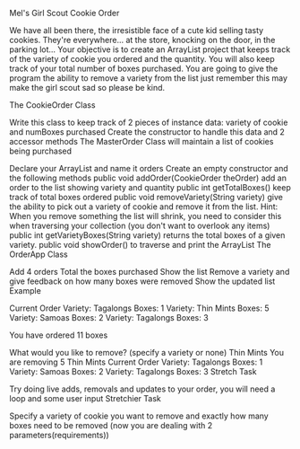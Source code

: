 Mel's Girl Scout Cookie Order

We have all been there, the irresistible face of a cute kid selling tasty cookies. They're everywhere... at the store, knocking on the door, in the parking lot... Your objective is to create an ArrayList project that keeps track of the variety of cookie you ordered and the quantity. You will also keep track of your total number of boxes purchased. You are going to give the program the ability to remove a variety from the list just remember this may make the girl scout sad so please be kind.

The CookieOrder Class

Write this class to keep track of 2 pieces of instance data: variety of cookie and numBoxes purchased
Create the constructor to handle this data and 2 accessor methods
The MasterOrder Class will maintain a list of cookies being purchased

Declare your ArrayList and name it orders
Create an empty constructor and the following methods
public void addOrder(CookieOrder theOrder) add an order to the list showing variety and quantity
public int getTotalBoxes() keep track of total boxes ordered
public void removeVariety(String variety) give the ability to pick out a variety of cookie and remove it from the list. Hint: When you remove something the list will shrink, you need to consider this when traversing your collection (you don't want to overlook any items)
public int getVarietyBoxes(String variety) returns the total boxes of a given variety.
public void showOrder() to traverse and print the ArrayList
The OrderApp Class

Add 4 orders
Total the boxes purchased
Show the list
Remove a variety and give feedback on how many boxes were removed
Show the updated list
Example

Current Order
Variety: Tagalongs Boxes: 1
Variety: Thin Mints Boxes: 5
Variety: Samoas Boxes: 2
Variety: Tagalongs Boxes: 3

You have ordered 11 boxes

What would you like to remove? (specify a variety or none)
Thin Mints
You are removing 5 Thin Mints
Current Order
Variety: Tagalongs Boxes: 1
Variety: Samoas Boxes: 2
Variety: Tagalongs Boxes: 3
Stretch Task

Try doing live adds, removals and updates to your order, you will need a loop and some user input
Stretchier Task

Specify a variety of cookie you want to remove and exactly how many boxes need to be removed (now you are dealing with 2 parameters(requirements))